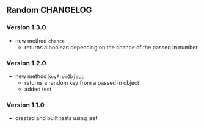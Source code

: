 ## Random CHANGELOG

### Version 1.3.0

* new method ```chance```
    * returns a boolean depending on the chance of the passed in number

### Version 1.2.0

* new method ```keyFromObject```
    * returns a random key from a passed in object
    * added test

### Version 1.1.0

* created and built tests using jest